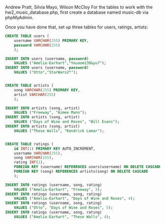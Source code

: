 Andrew Pratt, Silvia Mayo, Wilson McCloy
For the tables to work with the hw2_music_database.php,
first create a database named music-db via phpMyAdmin.

Once you have done that, set up three tables for users, ratings, artists:

```sql
CREATE TABLE users (
    username VARCHAR(255) PRIMARY KEY,
    password VARCHAR(255)
    );

INSERT INTO users (username, password)
    VALUES ("Amelia-Earhart","Youaom139&yu7");
INSERT INTO users (username, password)
    VALUES ("Otto","StarWars2*");


CREATE TABLE artists (
    song VARCHAR(255) PRIMARY KEY,
    artist VARCHAR(255)
    );

INSERT INTO artists (song, artist)
    VALUES ("Freeway", "Aimee Mann");
INSERT INTO artists (song, artist)
    VALUES ("Days of Wine and Roses", "Bill Evans");
INSERT INTO artists (song, artist)
    VALUES ("These Walls", "Kendrick Lamar");


CREATE TABLE ratings (
    id INT(1) PRIMARY KEY AUTO_INCREMENT,
    username VARCHAR(255),
    song VARCHAR(255),
    rating INT(1),
    FOREIGN KEY (username) REFERENCES users(username) ON DELETE CASCADE,
    FOREIGN KEY (song) REFERENCES artists(song) ON DELETE CASCADE
    );

INSERT INTO ratings (username, song, rating)
    VALUES ("Amelia-Earhart", "Freeway", 3);
INSERT INTO ratings (username, song, rating)
    VALUES ("Amelia-Earhart", "Days of Wine and Roses", 4);
INSERT INTO ratings (username, song, rating)
    VALUES ("Otto", "Days of Wine and Roses", 5);
INSERT INTO ratings (username, song, rating)
    VALUES ("Amelia-Earhart", "These Walls", 4);
```